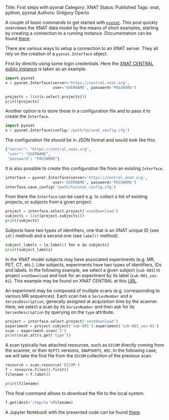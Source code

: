 Title: First steps with pyxnat
Category: XNAT
Status: Published
Tags: xnat, python, pyxnat
Authors: Grégory Operto


A couple of basic commands to get started with [`pyxnat`](http://github.com/pyxnat). This post quickly overviews the XNAT data model by the means of short examples, starting by creating a connection to a running instance. Documentation can be found [there](http://pyxnat.github.io/pyxnat).

<!-- PELICAN_END_SUMMARY -->

There are various ways to setup a connection to an XNAT server. They all
rely on the creation of a `pyxnat.Interface` object.

First by directly using some login credentials. Here the [XNAT CENTRAL public
instance](https://central.xnat.org) is taken as an example.

```python
import pyxnat
x = pyxnat.Interface(server='https://central.xnat.org',
                     user='USERNAME', password='PASSWORD')

projects = list(x.select.projects())
print(projects)
```

Another option is to store these in a configuration file and to pass it
to create the `Interface`.

```python
import pyxnat
x = pyxnat.Interface(config='/path/to/xnat_config.cfg')
```

The configuration file should be in JSON format and would look like this:

```python
{"server": "https://central.xnat.org",
 "user": "USERNAME",
 "password": "PASSWORD"}
```

It is also possible to create this configuration file from an existing `Interface`.

```python
interface = pyxnat.Interface(server='https://central.xnat.org',
                     user='USERNAME', password='PASSWORD')
interface.save_config('/path/to/xnat_config.cfg')
```



From there the `Interface` can be used e.g. to collect a list of existing
projects, or subjects from a given project.

```python
project = interface.select.project('xnatDownload')
subjects = list(project.subjects())
print(subjects)
```

Subjects have two types of identifiers, one that is an XNAT unique ID (see `id()` method) and a second one (see `label()` method).

```python
subject_labels = [e.label() for e in subjects]
print(subject_labels)
```

In the XNAT model subjects may have associated experiments (e.g. MR, PET, CT, etc.). Like subjects, experiments have two types of identifiers, IDs and labels. In the following example, we select a given subject (`sub-001`) in project `xnatDownload` and look for an experiment by its label (`sub-001_ses-01`). This example may be found on XNAT CENTRAL at this [URL](https://central.xnat.org/app/action/DisplayItemAction/search_element/xnat%3AmrSessionData/search_field/xnat%3AmrSessionData.ID/search_value/CENTRAL_E74609/popup/false/project/xnatDownload).

An experiment may be composed of multiple scans (e.g. corresponding to various MR sequences). Each scan has a `SeriesNumber` and a `SeriesDescription`, generally assigned at acquisition time by the scanner.
Here, we select a scan by its `SeriesNumber` and then ask for its `SeriesDescription` by querying on the `type` attribute.

```python
project = interface.select.project('xnatDownload')
experiment = project.subject('sub-001').experiment('sub-001_ses-01')
scan = experiment.scan('3')
print(scan.attrs.get('type'))
```

A scan typically has attached resources, such as `DICOM` directly coming from the scanner, or their `NIFTI` versions, `SNAPSHOTS`, etc. In the following case, we will take the first file from the `DICOM` collection of the previous
scan.

```python
resource = scan.resource('DICOM')
f = resource.files().first()
filename = f.label()

print(filename)
```

This final command allows to download the file to the local system.

```python
f.get(dest='/tmp/%s'%filename)
```

A Jupyter Notebook with the presented code can be found [there](https://github.com/xgrg/pyxnat/blob/nosetests/doc/notebooks/001%20-%20First%20steps%20with%20pyxnat.ipynb).
